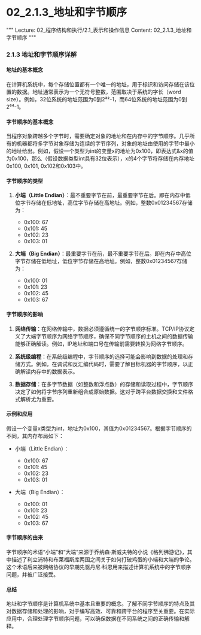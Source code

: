 # 02_2.1.3_地址和字节顺序

"""
Lecture: 02_程序结构和执行/2.1_表示和操作信息
Content: 02_2.1.3_地址和字节顺序
"""

### 2.1.3 地址和字节顺序详解

#### 地址的基本概念

在计算机系统中，每个存储位置都有一个唯一的地址，用于标识和访问存储在该位置的数据。地址通常表示为一个无符号整数，范围取决于系统的字长（word size）。例如，32位系统的地址范围为0到2³²-1，而64位系统的地址范围为0到2⁶⁴-1。

#### 字节顺序的基本概念

当程序对象跨越多个字节时，需要确定对象的地址和在内存中的字节顺序。几乎所有的机器都将多字节对象存储为连续的字节序列，对象的地址由使用的字节中最小的地址给出。例如，假设一个类型为int的变量x的地址为0x100，即表达式&x的值为0x100，那么（假设数据类型int具有32位表示），x的4个字节将存储在内存地址0x100, 0x101, 0x102和0x103中。

#### 字节顺序的类型

1. **小端（Little Endian）**：最不重要字节在前，最重要字节在后。即在内存中低位字节存储在低地址，高位字节存储在高地址。例如，整数0x01234567存储为：
    - 0x100: 67
    - 0x101: 45
    - 0x102: 23
    - 0x103: 01

2. **大端（Big Endian）**：最重要字节在前，最不重要字节在后。即在内存中高位字节存储在低地址，低位字节存储在高地址。例如，整数0x01234567存储为：
    - 0x100: 01
    - 0x101: 23
    - 0x102: 45
    - 0x103: 67

#### 字节顺序的影响

1. **网络传输**：在网络传输中，数据必须遵循统一的字节顺序标准。TCP/IP协议定义了大端字节顺序为网络字节顺序，确保不同字节顺序的主机之间的数据传输能够正确解读。例如，IP地址和端口号在传输前需要转换为网络字节顺序。

2. **系统级编程**：在系统级编程中，字节顺序的选择可能会影响到数据的处理和存储方式。例如，在调试和反汇编代码时，需要了解目标机器的字节顺序，以正确解读内存中的数据表示。

3. **数据存储**：在多字节数据（如整数和浮点数）的存储和读取过程中，字节顺序决定了如何将字节序列重新组合成原始数据。这对于跨平台数据交换和文件格式解析尤为重要。

#### 示例和应用

假设一个变量x类型为int，地址为0x100，其值为0x01234567。根据字节顺序的不同，其内存布局如下：

- 小端（Little Endian）：
    - 0x100: 67
    - 0x101: 45
    - 0x102: 23
    - 0x103: 01

- 大端（Big Endian）：
    - 0x100: 01
    - 0x101: 23
    - 0x102: 45
    - 0x103: 67

#### 字节顺序的由来

字节顺序的术语“小端”和“大端”来源于乔纳森·斯威夫特的小说《格列佛游记》，其中描述了利立浦特和布莱福斯库两国之间关于如何打破鸡蛋的小端和大端的争论。这个术语后来被网络协议的早期先驱丹尼·科恩用来描述计算机系统中的字节顺序问题，并被广泛接受。

#### 总结

地址和字节顺序是计算机系统中基本且重要的概念。了解不同字节顺序的特点及其对数据存储和处理的影响，对于编写高效、可靠和跨平台的程序至关重要。在实际应用中，合理处理字节顺序问题，可以确保数据在不同系统之间的正确传输和解释。